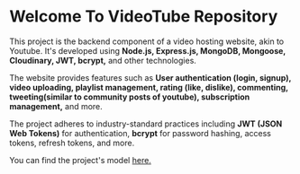 # Welcome To VideoTube Repository

This project is the backend component of a video hosting website, akin to Youtube. It's developed using **Node.js, Express.js, MongoDB, Mongoose, Cloudinary, JWT, bcrypt,** and other technologies.

The website provides features such as **User authentication (login, signup), video uploading, playlist management, rating (like, dislike), commenting, tweeting(similar to community posts of youtube), subscription management,** and more.

The project adheres to industry-standard practices including **JWT (JSON Web Tokens)** for authentication, **bcrypt** for password hashing, access tokens, refresh tokens, and more.

You can find the project's model [here.](https://app.eraser.io/workspace/41H9iCgQpO8MuOBzbsQg?origin=share)

